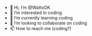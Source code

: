 - 👋 Hi, I’m @WattoDK
- 👀 I’m interested in coding
- 🌱 I’m currently learning coding
- 💞️ I’m looking to collaborate on coding
- 📫 How to reach me (coding?)

<!---
WattoDK/WattoDK is a ✨ special ✨ repository because its `README.md` (this file) appears on your GitHub profile.
You can click the Preview link to take a look at your changes.
--->
